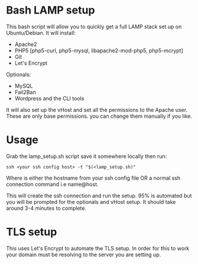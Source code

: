 # Bash LAMP setup
This bash script will allow you to quickly get a full LAMP stack set up on Ubuntu/Debian.
It will install:
* Apache2
* PHP5 [php5-curl, php5-mysql, libapache2-mod-php5, php5-mcrypt]
* Git
* Let's Encrypt

Optionals:
* MySQL
* Fail2Ban
* Wordpress and the CLI tools

It will also set up the vHost and set all the permissions to the Apache user. These are only base permissions. you can change them manually if you like.
# Usage
Grab the lamp_setup.sh script save it somewhere locally then run:

`ssh <your ssh config host> -t "$(<lamp_setup.sh)"`

Where <your ssh config host> is either the hostname from your ssh config file OR a normal ssh connection command i.e name@host.

This will create the ssh connection and run the setup. 95% is automated but you will be prompted for the optionals and vHost setup. It should take around 3-4 minutes to complete.
# TLS setup
This uses Let's Encrypt to automate the TLS setup. In order for this to work your domain must be resolving to the server you are setting up.
